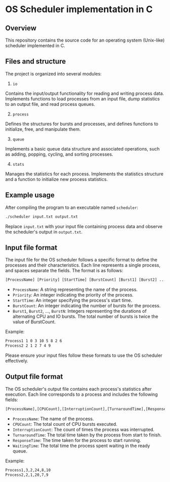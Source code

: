 # OS Scheduler implementation in C

## Overview

This repository contains the source code for an operating system (Unix-like) scheduler implemented in C.

## Files and structure

The project is organized into several modules:

1. `io`
   
Contains the input/output functionality for reading and writing process data. Implements functions to load processes from an input file, dump statistics to an output file, and read process queues.

2. `process`

Defines the structures for bursts and processes, and defines functions to initialize, free, and manipulate them.

3. `queue`

Implements a basic queue data structure and associated operations, such as adding, popping, cycling, and sorting processes.

4. `stats`

Manages the statistics for each process. Implements the statistics structure and a function to initialize new process statistics.

## Example usage

After compiling the program to an executable named `scheduler`:

```bash
./scheduler input.txt output.txt
```

Replace `input.txt` with your input file containing process data and observe the scheduler's output in `output.txt`.

## Input file format

The input file for the OS scheduler follows a specific format to define the processes and their characteristics. Each line represents a single process, and spaces separate the fields. The format is as follows:

```txt
[ProcessName] [Priority] [StartTime] [BurstCount] [Burst1] [Burst2] ... [BurstN]
```

- `ProcessName`: A string representing the name of the process.
- `Priority`: An integer indicating the priority of the process.
- `StartTime`: An integer specifying the process's start time.
- `BurstCount`: An integer indicating the number of bursts for the process.
- `Burst1`, `Burst2`, ..., `BurstN`: Integers representing the durations of alternating CPU and IO bursts. The total number of bursts is twice the value of BurstCount.

Example:

```txt
Process1 1 0 3 10 5 8 2 6
Process2 2 1 2 7 4 9
```

Please ensure your input files follow these formats to use the OS scheduler effectively.

## Output file format

The OS scheduler's output file contains each process's statistics after execution. Each line corresponds to a process and includes the following fields:

```txt
[ProcessName],[CPUCount],[InterruptionCount],[TurnaroundTime],[ResponseTime],[WaitingTime]
```

- `ProcessName`: The name of the process.
- `CPUCount`: The total count of CPU bursts executed.
- `InterruptionCount`: The count of times the process was interrupted.
- `TurnaroundTime`: The total time taken by the process from start to finish.
- `ResponseTime`: The time taken for the process to start running.
- `WaitingTime`: The total time the process spent waiting in the ready queue.

Example:

```txt
Process1,3,2,24,8,10
Process2,2,1,20,7,9
```
